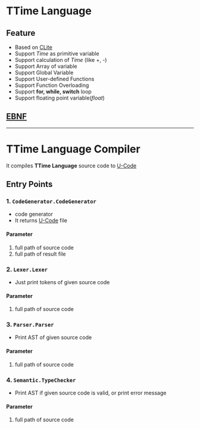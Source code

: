 # TTime Language

## Feature

- Based on [CLite](http://myslu.stlawu.edu/~ehar/Spring10/364/clite_grammar.html)
- Support _Time_ as primitive variable
- Support calculation of _Time_ (like +, -)
- Support Array of variable
- Support Global Variable
- Support User-defined Functions
- Support Function Overloading
- Support **for, while, switch** loop
- Support floating point variable(_float_)

## [EBNF](https://github.com/TTimeLanguage/Compiler/blob/isac/src/BNF/TTime_EBNF.pdf)


---

# TTime Language Compiler

It compiles **TTime Language** source code to [U-Code](http://pl.skuniv.ac.kr/Lecture/Compiler/cdt-9/sld022.htm)

## Entry Points

### 1. `CodeGenerator.CodeGenerator`
- code generator
- It returns [U-Code](http://pl.skuniv.ac.kr/Lecture/Compiler/cdt-9/sld022.htm) file

#### Parameter
1. full path of source code
2. full path of result file

### 2. `Lexer.Lexer`
- Just print tokens of given source code

#### Parameter
1. full path of source code

### 3. `Parser.Parser`
- Print AST of given source code

#### Parameter
1. full path of source code


### 4. `Semantic.TypeChecker`
- Print AST if given source code is valid, or print error message

#### Parameter
1. full path of source code


